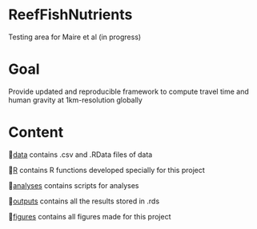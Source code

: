# ReefFishNutrients

Testing area for Maire et al (in progress)

# Goal

Provide updated and reproducible framework to compute travel time and human gravity at 1km-resolution globally   

# Content

:file_folder:[data](/data) contains .csv and .RData files of data

:file_folder:[R](/R) contains R functions developed specially for this project

:file_folder:[analyses](/analyses) contains scripts for analyses

:file_folder:[outputs](/outputs) contains all the results stored in .rds

:file_folder:[figures](/figures) contains all figures made for this project